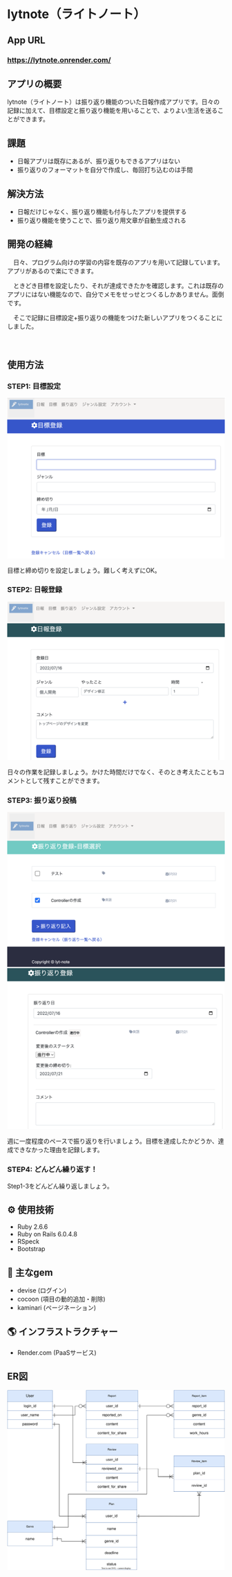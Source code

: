 # lytnote（ライトノート）

## App URL

### **https://lytnote.onrender.com/**

## アプリの概要
 lytnote（ライトノート）は振り返り機能のついた日報作成アプリです。日々の記録に加えて、目標設定と振り返り機能を用いることで、よりよい生活を送ることができます。

## 課題
- 日報アプリは既存にあるが、振り返りもできるアプリはない
- 振り返りのフォーマットを自分で作成し、毎回打ち込むのは手間


## 解決方法
- 日報だけじゃなく、振り返り機能も付与したアプリを提供する
- 振り返り機能を使うことで、振り返り用文章が自動生成される

## 開発の経緯
　日々、プログラム向けの学習の内容を既存のアプリを用いて記録しています。
アプリがあるので楽にできます。

　ときどき目標を設定したり、それが達成できたかを確認します。これは既存のアプリにはない機能なので、自分でメモをせっせとつくるしかありません。面倒です。

　そこで記録に目標設定+振り返りの機能をつけた新しいアプリをつくることにしました。

　


## 使用方法

### STEP1: 目標設定
<img src="app/assets/images/screen1.png">

目標と締め切りを設定しましょう。難しく考えずにOK。

### STEP2: 日報登録
<img src="app/assets/images/screen2.png">

日々の作業を記録しましょう。かけた時間だけでなく、そのとき考えたこともコメントとして残すことができます。

### STEP3: 振り返り投稿
<img src="app/assets/images/screen3.png">

<img src="app/assets/images/screen4.png">

週に一度程度のペースで振り返りを行いましょう。目標を達成したかどうか、達成できなかった理由を記録します。

### STEP4: どんどん繰り返す！
Step1-3をどんどん繰り返しましょう。


## ⚙️ 使用技術
- Ruby 2.6.6
- Ruby on Rails  6.0.4.8
- RSpeck
- Bootstrap


## 💎 主なgem
- devise (ログイン)
- cocoon (項目の動的追加・削除)
- kaminari (ページネーション)

## 🌎 インフラストラクチャー 
- Render.com (PaaSサービス)


## ER図
![ER](er2.svg)
